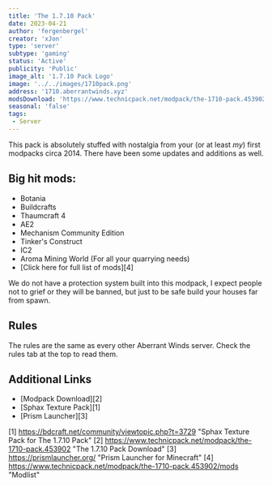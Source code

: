 ```yaml
---
title: 'The 1.7.10 Pack'
date: 2023-04-21
author: 'fergenbergel'
creator: 'xJon'
type: 'server'
subtype: 'gaming'
status: 'Active'
publicity: 'Public'
image_alt: '1.7.10 Pack Logo'
image: '../../images/1710pack.png'
address: '1710.aberrantwinds.xyz'
modsDownload: 'https://www.technicpack.net/modpack/the-1710-pack.453902'
seasonal: 'false'
tags:
 - Server
---
```


This pack is absolutely stuffed with nostalgia from your (or at least *my*) first modpacks circa 2014. There have been some updates and additions as well.

## Big hit mods:
- Botania
- Buildcrafts
- Thaumcraft 4
- AE2
- Mechanism Community Edition
- Tinker's Construct
- IC2
- Aroma Mining World (For all your quarrying needs)
- [Click here for full list of mods][4]

We do not have a protection system built into this modpack, I expect people not to grief or they will be banned, but just to be safe build your houses far from spawn.

## Rules
The rules are the same as every other Aberrant Winds server. Check the rules tab at the top to read them.

## Additional Links
 - [Modpack Download][2]
 - [Sphax Texture Pack][1]
 - [Prism Launcher][3]

[1] <https://bdcraft.net/community/viewtopic.php?t=3729> "Sphax Texture Pack for The 1.7.10 Pack"
[2] <https://www.technicpack.net/modpack/the-1710-pack.453902> "The 1.7.10 Pack Download"
[3] <https://prismlauncher.org/> "Prism Launcher for Minecraft" 
[4] <https://www.technicpack.net/modpack/the-1710-pack.453902/mods> "Modlist"